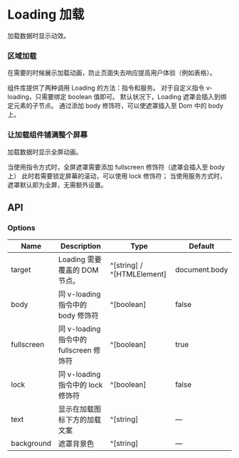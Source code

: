 # Loading 加载 ​

加载数据时显示动效。

### 区域加载 ​

在需要的时候展示加载动画，防止页面失去响应提高用户体验（例如表格）。

组件库提供了两种调用 Loading 的方法：指令和服务。 对于自定义指令 v-loading，只需要绑定 boolean 值即可。 默认状况下，Loading 遮罩会插入到绑定元素的子节点。 通过添加 body 修饰符，可以使遮罩插入至 Dom 中的 body 上。

<preview path="../examples/loading/loading.vue" ></preview>

### 让加载组件铺满整个屏幕

加载数据时显示全屏动画。

当使用指令方式时，全屏遮罩需要添加 fullscreen 修饰符（遮罩会插入至 body 上） 此时若需要锁定屏幕的滚动，可以使用 lock 修饰符； 当使用服务方式时，遮罩默认即为全屏，无需额外设置。
<preview path="../examples/loading/loading2.vue" ></preview>

## API

### Options

| Name       | Description                             | Type                       | Default       |
| ---------- | --------------------------------------- | -------------------------- | ------------- |
| target     | Loading 需要覆盖的 DOM 节点。           | ^[string] / ^[HTMLElement] | document.body |
| body       | 同 v-loading 指令中的 body 修饰符       | ^[boolean]                 | false         |
| fullscreen | 同 v-loading 指令中的 fullscreen 修饰符 | ^[boolean]                 | true          |
| lock       | 同 v-loading 指令中的 lock 修饰符       | ^[boolean]                 | false         |
| text       | 显示在加载图标下方的加载文案            | ^[string]                  | —             |
| background | 遮罩背景色                              | ^[string]                  | —             |
